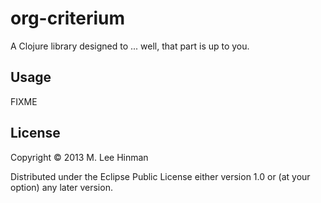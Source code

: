 # org-criterium

A Clojure library designed to ... well, that part is up to you.

## Usage

FIXME

## License

Copyright © 2013 M. Lee Hinman

Distributed under the Eclipse Public License either version 1.0 or (at
your option) any later version.
